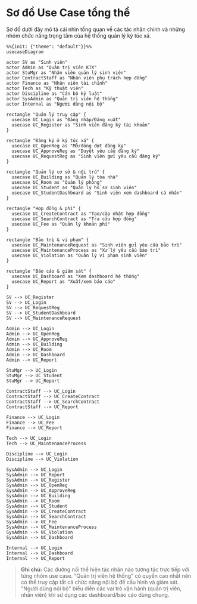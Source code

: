 # Sơ đồ Use Case tổng thể

Sơ đồ dưới đây mô tả cái nhìn tổng quan về các tác nhân chính và những nhóm chức năng trọng tâm của hệ thống quản lý ký túc xá.

```mermaid
%%{init: {"theme": "default"}}%%
usecaseDiagram

actor SV as "Sinh viên"
actor Admin as "Quản trị viên KTX"
actor StuMgr as "Nhân viên quản lý sinh viên"
actor ContractStaff as "Nhân viên phụ trách hợp đồng"
actor Finance as "Nhân viên tài chính"
actor Tech as "Kỹ thuật viên"
actor Discipline as "Cán bộ kỷ luật"
actor SysAdmin as "Quản trị viên hệ thống"
actor Internal as "Người dùng nội bộ"

rectangle "Quản lý truy cập" {
  usecase UC_Login as "Đăng nhập/Đăng xuất"
  usecase UC_Register as "Sinh viên đăng ký tài khoản"
}

rectangle "Đăng ký ở ký túc xá" {
  usecase UC_OpenReg as "Mở/đóng đợt đăng ký"
  usecase UC_ApproveReg as "Duyệt yêu cầu đăng ký"
  usecase UC_RequestReg as "Sinh viên gửi yêu cầu đăng ký"
}

rectangle "Quản lý cơ sở & nội trú" {
  usecase UC_Building as "Quản lý tòa nhà"
  usecase UC_Room as "Quản lý phòng"
  usecase UC_Student as "Quản lý hồ sơ sinh viên"
  usecase UC_StudentDashboard as "Sinh viên xem dashboard cá nhân"
}

rectangle "Hợp đồng & phí" {
  usecase UC_CreateContract as "Tạo/cập nhật hợp đồng"
  usecase UC_SearchContract as "Tra cứu hợp đồng"
  usecase UC_Fee as "Quản lý khoản phí"
}

rectangle "Bảo trì & vi phạm" {
  usecase UC_MaintenanceRequest as "Sinh viên gửi yêu cầu bảo trì"
  usecase UC_MaintenanceProcess as "Xử lý yêu cầu bảo trì"
  usecase UC_Violation as "Quản lý vi phạm sinh viên"
}

rectangle "Báo cáo & giám sát" {
  usecase UC_Dashboard as "Xem dashboard hệ thống"
  usecase UC_Report as "Xuất/xem báo cáo"
}

SV --> UC_Register
SV --> UC_Login
SV --> UC_RequestReg
SV --> UC_StudentDashboard
SV --> UC_MaintenanceRequest

Admin --> UC_Login
Admin --> UC_OpenReg
Admin --> UC_ApproveReg
Admin --> UC_Building
Admin --> UC_Room
Admin --> UC_Dashboard
Admin --> UC_Report

StuMgr --> UC_Login
StuMgr --> UC_Student
StuMgr --> UC_Report

ContractStaff --> UC_Login
ContractStaff --> UC_CreateContract
ContractStaff --> UC_SearchContract
ContractStaff --> UC_Report

Finance --> UC_Login
Finance --> UC_Fee
Finance --> UC_Report

Tech --> UC_Login
Tech --> UC_MaintenanceProcess

Discipline --> UC_Login
Discipline --> UC_Violation

SysAdmin --> UC_Login
SysAdmin --> UC_Report
SysAdmin --> UC_Register
SysAdmin --> UC_OpenReg
SysAdmin --> UC_ApproveReg
SysAdmin --> UC_Building
SysAdmin --> UC_Room
SysAdmin --> UC_Student
SysAdmin --> UC_CreateContract
SysAdmin --> UC_SearchContract
SysAdmin --> UC_Fee
SysAdmin --> UC_MaintenanceProcess
SysAdmin --> UC_Violation
SysAdmin --> UC_Dashboard

Internal --> UC_Login
Internal --> UC_Dashboard
Internal --> UC_Report
```

> **Ghi chú:** Các đường nối thể hiện tác nhân nào tương tác trực tiếp với từng nhóm use case. "Quản trị viên hệ thống" có quyền cao nhất nên có thể truy cập tất cả chức năng nội bộ để cấu hình và giám sát. "Người dùng nội bộ" biểu diễn các vai trò vận hành (quản trị viên, nhân viên) khi sử dụng các dashboard/báo cáo dùng chung.
